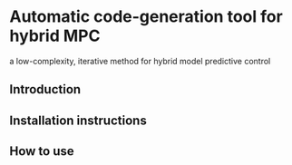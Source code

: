 # Automatic code-generation tool for hybrid MPC
a low-complexity, iterative method for hybrid model predictive control 
## Introduction
## Installation instructions
## How to use
